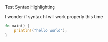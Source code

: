 Test Syntax Highlighting

I wonder if syntax hl will work properly this time
```rust
fn main() {
    println!("hello world");
}
```